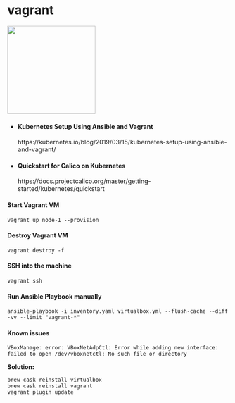 # vagrant

<p><img src="https://upload.wikimedia.org/wikipedia/commons/thumb/8/87/Vagrant.png/440px-Vagrant.png" width="200" /></p>

<ul>
  <li>
    <h4>Kubernetes Setup Using Ansible and Vagrant</h4>
    https://kubernetes.io/blog/2019/03/15/kubernetes-setup-using-ansible-and-vagrant/
  </li>
  <li>
    <h4>Quickstart for Calico on Kubernetes</h4>
    https://docs.projectcalico.org/master/getting-started/kubernetes/quickstart
  </li>
</ul>

#### Start Vagrant VM
```shell
vagrant up node-1 --provision
```

#### Destroy Vagrant VM
```shell
vagrant destroy -f
```

#### SSH into the machine
```shell
vagrant ssh
```

#### Run Ansible Playbook manually
```shell
ansible-playbook -i inventory.yaml virtualbox.yml --flush-cache --diff -vv --limit "vagrant-*"
```

#### Known issues
```shell
VBoxManage: error: VBoxNetAdpCtl: Error while adding new interface: failed to open /dev/vboxnetctl: No such file or directory
```

<b>Solution:</b>

```shell
brew cask reinstall virtualbox
brew cask reinstall vagrant
vagrant plugin update
```
